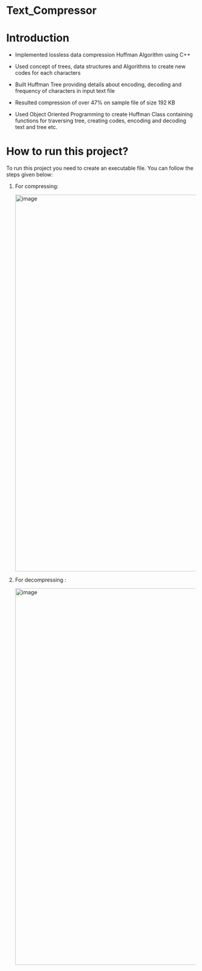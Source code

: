 # Text_Compressor
# Introduction

* Implemented lossless data compression Huffman Algorithm using C++

* Used concept of trees, data structures and Algorithms to create new codes for each characters

* Built Huffman Tree providing details about encoding, decoding and frequency of characters in input text file

* Resulted compression of over 47% on sample file of size 192 KB

* Used Object Oriented Programming to create Huffman Class containing functions for traversing tree, creating codes, encoding and decoding text and tree etc.

# How to run this project?

To run this project you need to create an executable file. You can follow the steps given below:
1. For compressing:
   
   <img width="1000" alt="image" src="https://github.com/HopeToLearn/Text-Compressor-Project/assets/115106831/9533d1ca-c38e-4420-a394-91baf85606f8">
   
2. For decompressing :

   <img width="1000" alt="image" src="https://github.com/HopeToLearn/Text-Compressor-Project/assets/115106831/1bcef743-d818-48ba-9a52-e6654b15b9a6">
